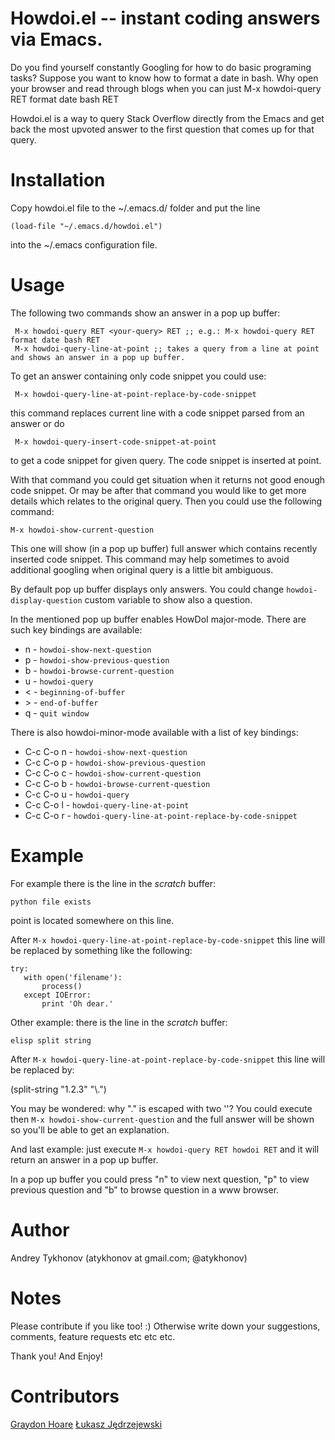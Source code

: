 Howdoi.el -- instant coding answers via Emacs.
============

Do you find yourself constantly Googling for how to do basic
programing tasks? Suppose you want to know how to format a date in
bash. Why open your browser and read through blogs when you can just
M-x howdoi-query RET format date bash RET

Howdoi.el is a way to query Stack Overflow directly from the Emacs and
get back the most upvoted answer to the first question that comes up
for that query.

Installation
============

Copy howdoi.el file to the ~/.emacs.d/ folder and put the line

    (load-file "~/.emacs.d/howdoi.el")

into the ~/.emacs configuration file.

Usage
============

The following two commands show an answer in a pop up buffer:

     M-x howdoi-query RET <your-query> RET ;; e.g.: M-x howdoi-query RET format date bash RET
     M-x howdoi-query-line-at-point ;; takes a query from a line at point and shows an answer in a pop up buffer.

To get an answer containing only code snippet you could use:

     M-x howdoi-query-line-at-point-replace-by-code-snippet

this command replaces current line with a code snippet parsed from an
answer or do

     M-x howdoi-query-insert-code-snippet-at-point

to get a code snippet for given query. The code snippet is inserted at
point.

With that command you could get situation when it returns not good
enough code snippet. Or may be after that command you would like to
get more details which relates to the original query. Then you could
use the following command:

    M-x howdoi-show-current-question

This one will show (in a pop up buffer) full answer which contains
recently inserted code snippet. This command may help sometimes to
avoid additional googling when original query is a little bit
ambiguous.

By default pop up buffer displays only answers. You could change
`howdoi-display-question` custom variable to show also a question.

In the mentioned pop up buffer enables HowDoI major-mode. There are
such key bindings are available:

* n - `howdoi-show-next-question`
* p - `howdoi-show-previous-question`
* b - `howdoi-browse-current-question`
* u - `howdoi-query`
* &lt; - `beginning-of-buffer`
* &gt; - `end-of-buffer`
* q - `quit window`

There is also howdoi-minor-mode available with a list of key bindings:

* C-c C-o n - `howdoi-show-next-question`
* C-c C-o p - `howdoi-show-previous-question`
* C-c C-o c - `howdoi-show-current-question`
* C-c C-o b - `howdoi-browse-current-question`
* C-c C-o u - `howdoi-query`
* C-c C-o l - `howdoi-query-line-at-point`
* C-c C-o r - `howdoi-query-line-at-point-replace-by-code-snippet`


Example
============

For example there is the line in the *scratch* buffer:

    python file exists

point is located somewhere on this line.

After `M-x howdoi-query-line-at-point-replace-by-code-snippet` this
line will be replaced by something like the following:

    try:
       with open('filename'):
           process()
       except IOError:
           print 'Oh dear.'

Other example: there is the line in the *scratch* buffer:

    elisp split string

After `M-x howdoi-query-line-at-point-replace-by-code-snippet` this
line will be replaced by:

(split-string "1.2.3" "\\.")

You may be wondered: why "." is escaped with two '\'? You could
execute then `M-x howdoi-show-current-question` and the full answer
will be shown so you'll be able to get an explanation.

And last example: just execute `M-x howdoi-query RET howdoi RET` and
it will return an answer in a pop up buffer.

In a pop up buffer you could press "n" to view next question, "p" to
view previous question and "b" to browse question in a www browser.

Author
============

Andrey Tykhonov (atykhonov at gmail.com; @atykhonov)

Notes
============

Please contribute if you like too! :) Otherwise write down your suggestions, comments, feature requests etc etc etc.

Thank you! And Enjoy!

Contributors
============
[Graydon Hoare](https://github.com/graydon)
[Łukasz Jędrzejewski](https://github.com/jedrz)
